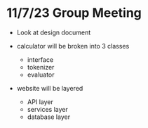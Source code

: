 # 11/7/23 Group Meeting

- Look at design document

- calculator will be broken into 3 classes
  - interface
  - tokenizer
  - evaluator

- website will be layered
  - API layer
  - services layer
  - database layer
